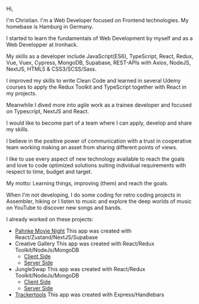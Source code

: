 Hi,

I'm Christian. I'm a Web Developer focused on Frontend technologies. My homebase is Hamburg in Germany.

I started to learn the fundamentals of Web Development by myself and as a Web Developper at Ironhack.

My skills as a developer include JavaScript(ES6), TypeScript, React, Redux, Vue, Vuex, Cypress, MongoDB, Supabase, REST-APIs with Axios, NodeJS, NextJS, HTML5 & CSS3/SCSS/Sass.

I improved my skills to write Clean Code and learned in several Udemy courses to apply the Redux Toolkit and TypeScript together with React in my projects.

Meanwhile I dived more into agile work as a trainee developer and focused on Typescript, NextJS and React.

I would like to become part of a team where I can apply, develop and share my skills.

I believe in the positive power of communication with a trust in cooperative team working making an asset from sharing different points of views.

I like to use every aspect of new technology available to reach the goals and love to code optimized solutions suiting individual requirements with respect to time, budget and target.

My motto: Learning things, improving (them) and reach the goals.

When I'm not developing, I do some coding for retro coding projects in Assembler, hiking or I listen to music and explore the deep worlds of music on YouTube to discover new songs and bands.

I already worked on these projects:

- [Pahnke Movie Night](https://github.com/christiangerbig/pahnke-movie-night)
  This app was created with React/Zustand/NextJS/Supabase
- Creative Gallery
  This app was created with React/Redux Toolkit/NodeJs/MongoDB
  - [Client Side](https://github.com/christiangerbig/creative-gallery-client)
  - [Server Side](https://github.com/christiangerbig/creative-gallery-server) 
- JungleSwap
  This app was created with React/Redux Toolkit/NodeJs/MongoDB
  - [Client Side](https://github.com/christiangerbig/jungle-swap-client)
  - [Server Side](https://github.com/christiangerbig/jungle-swap-server)
- [Trackertools](https://github.com/christiangerbig/Trackertools)
  This app was created with Express/Handlebars
